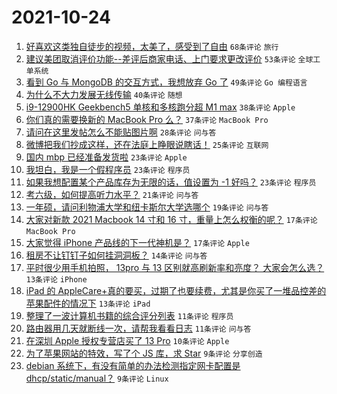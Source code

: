 # 2021-10-24

1. [好喜欢这类独自徒步的视频，太美了，感受到了自由](https://www.v2ex.com/t/810131) `68条评论` `旅行`
1. [建议美团取消评价功能--差评后商家电话、上门要求更改评价](https://www.v2ex.com/t/810159) `53条评论` `全球工单系统`
1. [看到 Go 与 MongoDB 的交互方式，我想放弃 Go 了](https://www.v2ex.com/t/810126) `49条评论` `Go 编程语言`
1. [为什么不大力发展无线传输](https://www.v2ex.com/t/810104) `40条评论` `随想`
1. [i9-12900HK Geekbench5 单核和多核跑分超 M1 max](https://www.v2ex.com/t/810190) `38条评论` `Apple`
1. [你们真的需要换新的 MacBook Pro 么？](https://www.v2ex.com/t/810193) `37条评论` `MacBook Pro`
1. [请问在这里发帖怎么不能贴图片啊](https://www.v2ex.com/t/810127) `28条评论` `问与答`
1. [微博把我们抄成这样，还在法庭上睁眼说瞎话！](https://www.v2ex.com/t/810217) `25条评论` `互联网`
1. [国内 mbp 已经准备发货啦](https://www.v2ex.com/t/810120) `23条评论` `Apple`
1. [我坦白，我是一个假程序员](https://www.v2ex.com/t/810156) `23条评论` `程序员`
1. [如果我想配置某个产品库存为无限的话，值设置为 -1 好吗？](https://www.v2ex.com/t/810199) `23条评论` `程序员`
1. [考六级，如何提高听力水平？](https://www.v2ex.com/t/810138) `21条评论` `问与答`
1. [一年硕，请问利物浦大学和纽卡斯尔大学选哪个](https://www.v2ex.com/t/810178) `19条评论` `问与答`
1. [大家对新款 2021 Macbook 14 寸和 16 寸，重量上怎么权衡的呢？](https://www.v2ex.com/t/810169) `17条评论` `MacBook Pro`
1. [大家觉得 iPhone 产品线的下一代神机是？](https://www.v2ex.com/t/810147) `17条评论` `Apple`
1. [租房不让钉钉子如何挂洞洞板？](https://www.v2ex.com/t/810188) `14条评论` `问与答`
1. [平时很少用手机拍照， 13pro 与 13 区别就高刷新率和亮度？ 大家会怎么选？](https://www.v2ex.com/t/810197) `13条评论` `iPhone`
1. [iPad 的 AppleCare+真的要买，过期了也要续费，尤其是你买了一堆品控差的苹果配件的情况下](https://www.v2ex.com/t/810150) `13条评论` `iPad`
1. [整理了一波计算机书籍的综合评分列表](https://www.v2ex.com/t/810204) `11条评论` `程序员`
1. [路由器用几天就断线一次，请帮我看看日志](https://www.v2ex.com/t/810155) `11条评论` `问与答`
1. [在深圳 Apple 授权专营店买了 13 Pro](https://www.v2ex.com/t/810125) `10条评论` `Apple`
1. [为了苹果网站的特效，写了个 JS 库，求 Star](https://www.v2ex.com/t/810137) `9条评论` `分享创造`
1. [debian 系统下，有没有简单的办法检测指定网卡配置是 dhcp/static/manual？](https://www.v2ex.com/t/810117) `9条评论` `Linux`
